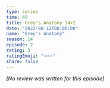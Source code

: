 ```yaml
---
type: series
time: 40
title: Grey's Anatomy 14x2
date: "2022-08-12T00:00:00"
name: "Grey's Anatomy"
season: 14
episode: 2
rating: 3
ratingEmoji: "⭐️⭐️⭐️"
share: false
---
```


_[No review was written for this episode]_
